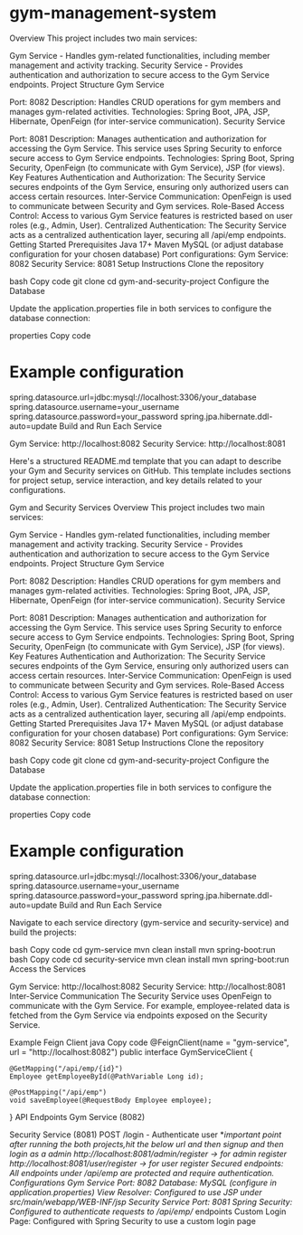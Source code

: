 # gym-management-system
Overview
This project includes two main services:

Gym Service - Handles gym-related functionalities, including member management and activity tracking.
Security Service - Provides authentication and authorization to secure access to the Gym Service endpoints.
Project Structure
Gym Service

Port: 8082
Description: Handles CRUD operations for gym members and manages gym-related activities.
Technologies: Spring Boot, JPA, JSP, Hibernate, OpenFeign (for inter-service communication).
Security Service

Port: 8081
Description: Manages authentication and authorization for accessing the Gym Service. This service uses Spring Security to enforce secure access to Gym Service endpoints.
Technologies: Spring Boot, Spring Security, OpenFeign (to communicate with Gym Service), JSP (for views).
Key Features
Authentication and Authorization: The Security Service secures endpoints of the Gym Service, ensuring only authorized users can access certain resources.
Inter-Service Communication: OpenFeign is used to communicate between Security and Gym services.
Role-Based Access Control: Access to various Gym Service features is restricted based on user roles (e.g., Admin, User).
Centralized Authentication: The Security Service acts as a centralized authentication layer, securing all /api/emp endpoints.
Getting Started
Prerequisites
Java 17+
Maven
MySQL (or adjust database configuration for your chosen database)
Port configurations:
Gym Service: 8082
Security Service: 8081
Setup Instructions
Clone the repository

bash
Copy code
git clone <your-github-repo-url>
cd gym-and-security-project
Configure the Database

Update the application.properties file in both services to configure the database connection:

properties
Copy code
# Example configuration
spring.datasource.url=jdbc:mysql://localhost:3306/your_database
spring.datasource.username=your_username
spring.datasource.password=your_password
spring.jpa.hibernate.ddl-auto=update
Build and Run Each Service

Gym Service: http://localhost:8082
Security Service: http://localhost:8081


Here's a structured README.md template that you can adapt to describe your Gym and Security services on GitHub. This template includes sections for project setup, service interaction, and key details related to your configurations.

Gym and Security Services
Overview
This project includes two main services:

Gym Service - Handles gym-related functionalities, including member management and activity tracking.
Security Service - Provides authentication and authorization to secure access to the Gym Service endpoints.
Project Structure
Gym Service

Port: 8082
Description: Handles CRUD operations for gym members and manages gym-related activities.
Technologies: Spring Boot, JPA, JSP, Hibernate, OpenFeign (for inter-service communication).
Security Service

Port: 8081
Description: Manages authentication and authorization for accessing the Gym Service. This service uses Spring Security to enforce secure access to Gym Service endpoints.
Technologies: Spring Boot, Spring Security, OpenFeign (to communicate with Gym Service), JSP (for views).
Key Features
Authentication and Authorization: The Security Service secures endpoints of the Gym Service, ensuring only authorized users can access certain resources.
Inter-Service Communication: OpenFeign is used to communicate between Security and Gym services.
Role-Based Access Control: Access to various Gym Service features is restricted based on user roles (e.g., Admin, User).
Centralized Authentication: The Security Service acts as a centralized authentication layer, securing all /api/emp endpoints.
Getting Started
Prerequisites
Java 17+
Maven
MySQL (or adjust database configuration for your chosen database)
Port configurations:
Gym Service: 8082
Security Service: 8081
Setup Instructions
Clone the repository

bash
Copy code
git clone <your-github-repo-url>
cd gym-and-security-project
Configure the Database

Update the application.properties file in both services to configure the database connection:

properties
Copy code
# Example configuration
spring.datasource.url=jdbc:mysql://localhost:3306/your_database
spring.datasource.username=your_username
spring.datasource.password=your_password
spring.jpa.hibernate.ddl-auto=update
Build and Run Each Service

Navigate to each service directory (gym-service and security-service) and build the projects:

bash
Copy code
cd gym-service
mvn clean install
mvn spring-boot:run
bash
Copy code
cd security-service
mvn clean install
mvn spring-boot:run
Access the Services

Gym Service: http://localhost:8082
Security Service: http://localhost:8081
Inter-Service Communication
The Security Service uses OpenFeign to communicate with the Gym Service. For example, employee-related data is fetched from the Gym Service via endpoints exposed on the Security Service.

Example Feign Client
java
Copy code
@FeignClient(name = "gym-service", url = "http://localhost:8082")
public interface GymServiceClient {
    
    @GetMapping("/api/emp/{id}")
    Employee getEmployeeById(@PathVariable Long id);

    @PostMapping("/api/emp")
    void saveEmployee(@RequestBody Employee employee);
}
API Endpoints
Gym Service (8082)

Security Service (8081)
POST /login - Authenticate user
**important point after running the both projects,hit the below url and then signup and then login as a admin 
http://localhost:8081/admin/register -> for admin register
http://localhost:8081/user/register -> for user register
Secured endpoints: All endpoints under /api/emp are protected and require authentication.
Configurations
Gym Service
Port: 8082
Database: MySQL (configure in application.properties)
View Resolver: Configured to use JSP under src/main/webapp/WEB-INF/jsp
Security Service
Port: 8081
Spring Security: Configured to authenticate requests to /api/emp/* endpoints
Custom Login Page: Configured with Spring Security to use a custom login page

